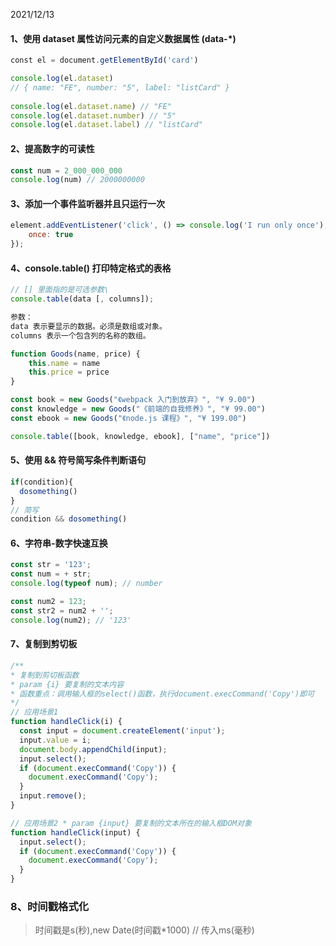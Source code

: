 2021/12/13
#### 1、使用 dataset 属性访问元素的自定义数据属性 (data-*)
```javascript
const el = document.getElementById('card')

console.log(el.dataset)
// { name: "FE", number: "5", label: "listCard" }
  
console.log(el.dataset.name) // "FE"
console.log(el.dataset.number) // "5"
console.log(el.dataset.label) // "listCard"
```

#### 2、提高数字的可读性
```javascript
const num = 2_000_000_000
console.log(num) // 2000000000
```

#### 3、添加一个事件监听器并且只运行一次
```javascript
element.addEventListener('click', () => console.log('I run only once'), {
    once: true
});
```

#### 4、console.table() 打印特定格式的表格
```javascript
// [] 里面指的是可选参数\
console.table(data [, columns]);

参数：
data 表示要显示的数据。必须是数组或对象。
columns 表示一个包含列的名称的数组。

function Goods(name, price) {
    this.name = name
    this.price = price
}

const book = new Goods("《webpack 入门到放弃》", "¥ 9.00")
const knowledge = new Goods("《前端的自我修养》", "¥ 99.00")
const ebook = new Goods("《node.js 课程》", "¥ 199.00")

console.table([book, knowledge, ebook], ["name", "price"])
```

#### 5、使用 && 符号简写条件判断语句
```javascript
if(condition){
  dosomething()
}
// 简写
condition && dosomething()
```

#### 6、字符串-数字快速互换
```javascript
const str = '123';
const num = + str;
console.log(typeof num); // number

const num2 = 123;
const str2 = num2 + '';
console.log(num2); // '123'
```

#### 7、复制到剪切板
```javascript
/**
* 复制到剪切板函数
* param {i} 要复制的文本内容
* 函数重点：调用输入框的select()函数，执行document.execCommand('Copy')即可
*/
// 应用场景1
function handleClick(i) {
  const input = document.createElement('input');
  input.value = i;
  document.body.appendChild(input);
  input.select();
  if (document.execCommand('Copy')) {
    document.execCommand('Copy');
  }
  input.remove();
}

// 应用场景2 * param {input} 要复制的文本所在的输入框DOM对象
function handleClick(input) {
  input.select();
  if (document.execCommand('Copy')) {
    document.execCommand('Copy');
  }
}
```
### 8、时间戳格式化
> 时间戳是s(秒),new Date(时间戳*1000) // 传入ms(毫秒)